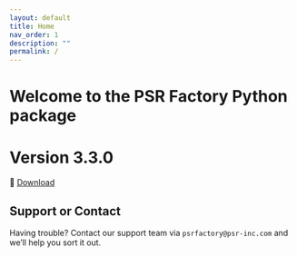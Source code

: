 ```yaml
---
layout: default
title: Home
nav_order: 1
description: ""
permalink: /
---
```


# Welcome to the PSR Factory Python package


# Version 3.3.0

🔗 [Download](https://www.psr-inc.com/app/link/?t=d&f=factory_python-3.3.0-windows-x64-774c1f3-release.zip)


## Support or Contact

Having trouble? Contact our support team via `psrfactory@psr-inc.com` and we’ll help you sort it out.
